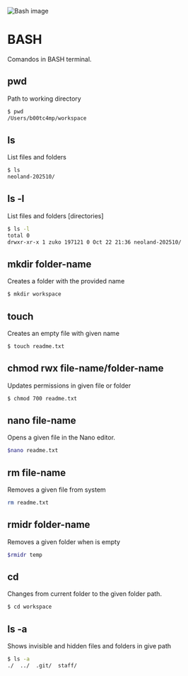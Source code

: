 ![Bash image](https://upload.wikimedia.org/wikipedia/commons/thumb/8/82/Gnu-bash-logo.svg/1200px-Gnu-bash-logo.svg.png)

# BASH
Comandos in BASH terminal.

## pwd

Path to working directory

```sh
$ pwd
/Users/b00tc4mp/workspace
```

## ls

List files and folders

```sh
$ ls
neoland-202510/
```

## ls -l

List files and folders [directories]

```sh
$ ls -l
total 0
drwxr-xr-x 1 zuko 197121 0 Oct 22 21:36 neoland-202510/
```

## mkdir folder-name

Creates a folder with the provided name

```sh
$ mkdir workspace
```

## touch

Creates an empty file with given name

```sh
$ touch readme.txt
```

## chmod rwx file-name/folder-name

Updates permissions in given file or folder

```sh
$ chmod 700 readme.txt
```

## nano file-name

Opens a given file in the Nano editor.

```sh
$nano readme.txt
```

## rm file-name

Removes a given file from system

```sh
rm readme.txt
```

## rmidr folder-name

Removes a given folder when is empty

```sh
$rmidr temp
```

## cd

Changes from current folder to the given folder path.

```sh
$ cd workspace
```

## ls -a

Shows invisible and hidden files and folders in give path

```sh
$ ls -a
./  ../  .git/  staff/
```